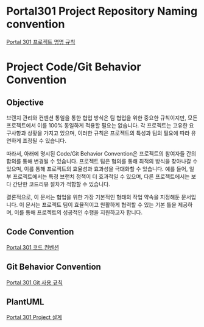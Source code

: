 # Portal301 Project Repository Naming convention
[Portal 301 프로젝트 명명 규칙](https://github.com/portal301/NOTICE-Portal-Project-Conventions/blob/main/Portal301%20Project%20Repository%20Naming%20convention.md)
<br>

# Project Code/Git Behavior Convention

## Objective
브랜치 관리와 컨벤션 통일을 통한 협업 방식은 팀 협업을 위한 중요한 규칙이지만, 모든 프로젝트에서 이를 100% 동일하게 적용할 필요는 없습니다. 각 프로젝트는 고유한 요구사항과 상황을 가지고 있으며, 이러한 규칙은 프로젝트의 특성과 팀의 필요에 따라 유연하게 조정될 수 있습니다.

따라서, 아래에 명시된 Code/Git Behavior Convention은 프로젝트의 참여자들 간의 합의를 통해 변경될 수 있습니다. 프로젝트 팀은 협의를 통해 최적의 방식을 찾아나갈 수 있으며, 이를 통해 프로젝트의 효율성과 효과성을 극대화할 수 있습니다. 예를 들어, 일부 프로젝트에서는 특정 브랜치 정책이 더 효과적일 수 있으며, 다른 프로젝트에서는 보다 간단한 코드리뷰 절차가 적합할 수 있습니다.

결론적으로, 이 문서는 협업을 위한 가장 기본적인 형태의 작업 약속을 지정해둔 문서입니다. 이 문서는 프로젝트 팀이 효율적이고 원활하게 협력할 수 있는 기본 틀을 제공하며, 이를 통해 프로젝트의 성공적인 수행을 지원하고자 합니다.

## Code Convention
[Portal 301 코드 컨벤션](https://github.com/portal301/NOTICE-Portal-Project-Conventions/blob/main/Code%20Convention.md)

## Git Behavior Convention
[Portal 301 Git 사용 규칙](https://github.com/portal301/NOTICE-Portal-Project-Conventions/blob/main/Git/Git%20Behavior%20Convention.md)

## PlantUML
[Portal 301 Project 설계](https://github.com/portal301/NOTICE-Portal-Project-Conventions/blob/main/PlantUML/PlantUML.md)
